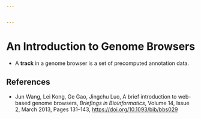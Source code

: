 ```yaml
---


---
```


# An Introduction to Genome Browsers

* A **track** in a genome browser is a set of precomputed annotation data.

## References

* Jun Wang, Lei Kong, Ge Gao, Jingchu Luo, A brief introduction to web-based genome browsers, _Briefings in Bioinformatics_, Volume 14, Issue 2, March 2013, Pages 131–143, https://doi.org/10.1093/bib/bbs029
